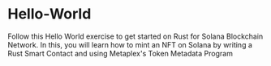 # Hello-World
Follow this Hello World exercise to get started on Rust for Solana Blockchain Network. 
In this, you will learn how to mint an NFT on Solana by writing a Rust Smart Contact and using Metaplex's Token Metadata Program
